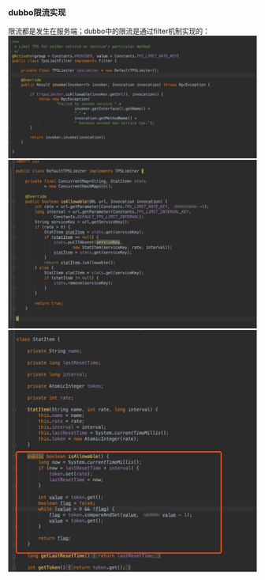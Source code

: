 ### dubbo限流实现
限流都是发生在服务端；dubbo中的限流是通过filter机制实现的：
![avatar](dubbo/dubbo_1.png)
![avatar](dubbo/dubbo_2.png)
![avatar](dubbo/dubbo_3.png)
